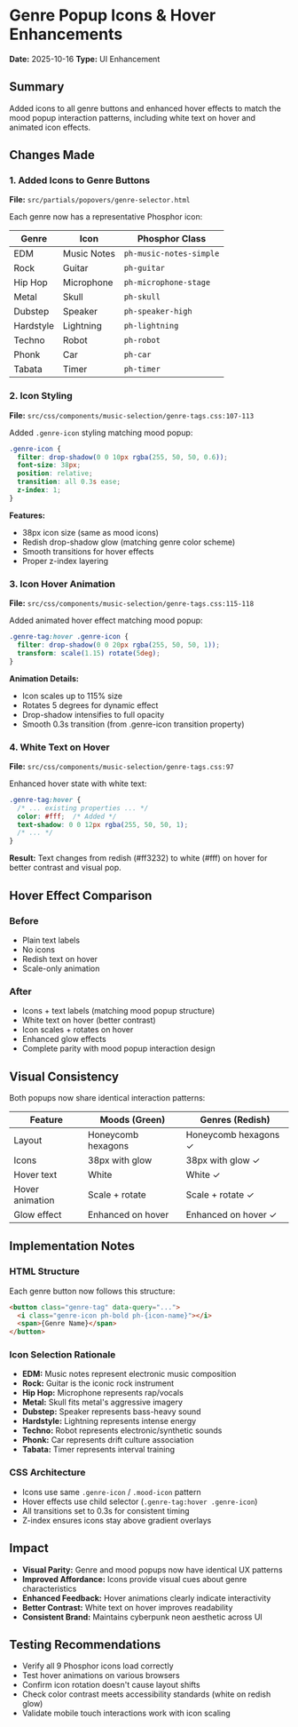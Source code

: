 # Genre Popup Icons & Hover Enhancements

**Date:** 2025-10-16
**Type:** UI Enhancement

## Summary

Added icons to all genre buttons and enhanced hover effects to match the mood popup interaction patterns, including
white text on hover and animated icon effects.

## Changes Made

### 1. Added Icons to Genre Buttons

**File:** `src/partials/popovers/genre-selector.html`

Each genre now has a representative Phosphor icon:

| Genre     | Icon        | Phosphor Class          |
|-----------|-------------|-------------------------|
| EDM       | Music Notes | `ph-music-notes-simple` |
| Rock      | Guitar      | `ph-guitar`             |
| Hip Hop   | Microphone  | `ph-microphone-stage`   |
| Metal     | Skull       | `ph-skull`              |
| Dubstep   | Speaker     | `ph-speaker-high`       |
| Hardstyle | Lightning   | `ph-lightning`          |
| Techno    | Robot       | `ph-robot`              |
| Phonk     | Car         | `ph-car`                |
| Tabata    | Timer       | `ph-timer`              |

### 2. Icon Styling

**File:** `src/css/components/music-selection/genre-tags.css:107-113`

Added `.genre-icon` styling matching mood popup:

```css
.genre-icon {
  filter: drop-shadow(0 0 10px rgba(255, 50, 50, 0.6));
  font-size: 38px;
  position: relative;
  transition: all 0.3s ease;
  z-index: 1;
}
```

**Features:**

- 38px icon size (same as mood icons)
- Redish drop-shadow glow (matching genre color scheme)
- Smooth transitions for hover effects
- Proper z-index layering

### 3. Icon Hover Animation

**File:** `src/css/components/music-selection/genre-tags.css:115-118`

Added animated hover effect matching mood popup:

```css
.genre-tag:hover .genre-icon {
  filter: drop-shadow(0 0 20px rgba(255, 50, 50, 1));
  transform: scale(1.15) rotate(5deg);
}
```

**Animation Details:**

- Icon scales up to 115% size
- Rotates 5 degrees for dynamic effect
- Drop-shadow intensifies to full opacity
- Smooth 0.3s transition (from .genre-icon transition property)

### 4. White Text on Hover

**File:** `src/css/components/music-selection/genre-tags.css:97`

Enhanced hover state with white text:

```css
.genre-tag:hover {
  /* ... existing properties ... */
  color: #fff;  /* Added */
  text-shadow: 0 0 12px rgba(255, 50, 50, 1);
  /* ... */
}
```

**Result:** Text changes from redish (#ff3232) to white (#fff) on hover for better contrast and visual pop.

## Hover Effect Comparison

### Before

- Plain text labels
- No icons
- Redish text on hover
- Scale-only animation

### After

- Icons + text labels (matching mood popup structure)
- White text on hover (better contrast)
- Icon scales + rotates on hover
- Enhanced glow effects
- Complete parity with mood popup interaction design

## Visual Consistency

Both popups now share identical interaction patterns:

| Feature         | Moods (Green)      | Genres (Redish)      |
|-----------------|--------------------|----------------------|
| Layout          | Honeycomb hexagons | Honeycomb hexagons ✓ |
| Icons           | 38px with glow     | 38px with glow ✓     |
| Hover text      | White              | White ✓              |
| Hover animation | Scale + rotate     | Scale + rotate ✓     |
| Glow effect     | Enhanced on hover  | Enhanced on hover ✓  |

## Implementation Notes

### HTML Structure

Each genre button now follows this structure:

```html
<button class="genre-tag" data-query="...">
  <i class="genre-icon ph-bold ph-{icon-name}"></i>
  <span>{Genre Name}</span>
</button>
```

### Icon Selection Rationale

- **EDM:** Music notes represent electronic music composition
- **Rock:** Guitar is the iconic rock instrument
- **Hip Hop:** Microphone represents rap/vocals
- **Metal:** Skull fits metal's aggressive imagery
- **Dubstep:** Speaker represents bass-heavy sound
- **Hardstyle:** Lightning represents intense energy
- **Techno:** Robot represents electronic/synthetic sounds
- **Phonk:** Car represents drift culture association
- **Tabata:** Timer represents interval training

### CSS Architecture

- Icons use same `.genre-icon` / `.mood-icon` pattern
- Hover effects use child selector (`.genre-tag:hover .genre-icon`)
- All transitions set to 0.3s for consistent timing
- Z-index ensures icons stay above gradient overlays

## Impact

- **Visual Parity:** Genre and mood popups now have identical UX patterns
- **Improved Affordance:** Icons provide visual cues about genre characteristics
- **Enhanced Feedback:** Hover animations clearly indicate interactivity
- **Better Contrast:** White text on hover improves readability
- **Consistent Brand:** Maintains cyberpunk neon aesthetic across UI

## Testing Recommendations

- Verify all 9 Phosphor icons load correctly
- Test hover animations on various browsers
- Confirm icon rotation doesn't cause layout shifts
- Check color contrast meets accessibility standards (white on redish glow)
- Validate mobile touch interactions work with icon scaling
